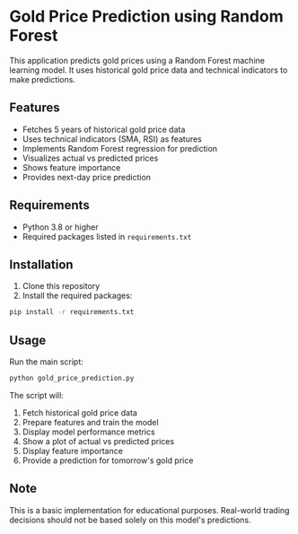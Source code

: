 # Gold Price Prediction using Random Forest

This application predicts gold prices using a Random Forest machine learning model. It uses historical gold price data and technical indicators to make predictions.

## Features

- Fetches 5 years of historical gold price data
- Uses technical indicators (SMA, RSI) as features
- Implements Random Forest regression for prediction
- Visualizes actual vs predicted prices
- Shows feature importance
- Provides next-day price prediction

## Requirements

- Python 3.8 or higher
- Required packages listed in `requirements.txt`

## Installation

1. Clone this repository
2. Install the required packages:
```bash
pip install -r requirements.txt
```

## Usage

Run the main script:
```bash
python gold_price_prediction.py
```

The script will:
1. Fetch historical gold price data
2. Prepare features and train the model
3. Display model performance metrics
4. Show a plot of actual vs predicted prices
5. Display feature importance
6. Provide a prediction for tomorrow's gold price



## Note

This is a basic implementation for educational purposes. Real-world trading decisions should not be based solely on this model's predictions. 